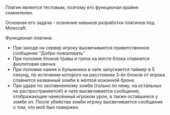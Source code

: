 Плагин является тестовым, поэтому его функционал крайне сомнителен. 

Основная его задача - освоение навыков разработки плагинов под Minecraft.

Функционал плагина:
- При заходе на сервер игроку высвечивается приветственное сообщение "Добро пожаловать" 
- При поломке блоков травы и грязи на месте блока спавнится фиолетовая овечка
- При поломке камня и булыжника в чате запускается таймер в 5 секунд, по истечении которого на расстоянии 3-ёх блоков от игрока спавнится названный зомби в жёлтой кожанной броне.
- При ударе по заспавненному зомби (только по нему, на остальных не распространяется!) в чате высвечивается сообщение, отображающее нанесённый игроком урон, а также оставшееся у зомби хп. После убийства зомби игроку высвечивается сообщение о том, что моб был повержен. 
